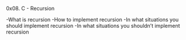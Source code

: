 0x08. C - Recursion


-What is recursion
-How to implement recursion
-In what situations you should implement recursion
-In what situations you shouldn’t implement recursion
